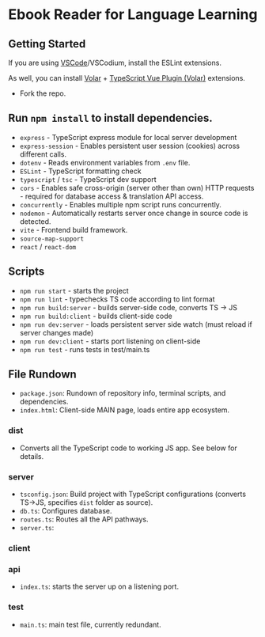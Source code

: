 # Ebook Reader for Language Learning

## Getting Started

If you are using [VSCode](https://code.visualstudio.com/)/VSCodium, install the ESLint extensions.

As well, you can install [Volar](https://marketplace.visualstudio.com/items?itemName=Vue.volar) + [TypeScript Vue Plugin (Volar)](https://marketplace.visualstudio.com/items?itemName=Vue.vscode-typescript-vue-plugin) extensions.

- Fork the repo.

## Run `npm install` to install dependencies.
- `express` - TypeScript express module for local server development 
- `express-session` - Enables persistent user session (cookies) across different calls.
- `dotenv` - Reads environment variables from `.env` file.
- `ESLint` - TypeScript formatting check 
- `typescript` / `tsc` - TypeScript dev support 
- `cors` - Enables safe cross-origin (server other than own) HTTP requests - required for database access & translation API access.
- `concurrently` - Enables multiple npm script runs concurrently.
- `nodemon` - Automatically restarts server once change in source code is detected.
- `vite` - Frontend build framework. 
- `source-map-support`
- `react` / `react-dom`

## Scripts
- `npm run start` - starts the project
- `npm run lint` - typechecks TS code according to lint format
- `npm run build:server` - builds server-side code, converts TS -> JS
- `npm run build:client` - builds client-side code
- `npm run dev:server` - loads persistent server side watch (must reload if server changes made)
- `npm run dev:client` - starts port listening on client-side 
- `npm run test` - runs tests in test/main.ts

## File Rundown
- `package.json`: Rundown of repository info, terminal scripts, and dependencies. 
- `index.html`: Client-side MAIN page, loads entire app ecosystem. 

### dist
- Converts all the TypeScript code to working JS app. See below for details.

### server
- `tsconfig.json`: Build project with TypeScript configurations (converts TS->JS, specifies `dist` folder as source).
- `db.ts`: Configures database. 
- `routes.ts`: Routes all the API pathways. 
- `server.ts`: 

### client 
### api 
- `index.ts`: starts the server up on a listening port. 
### test
- `main.ts`: main test file, currently redundant.
